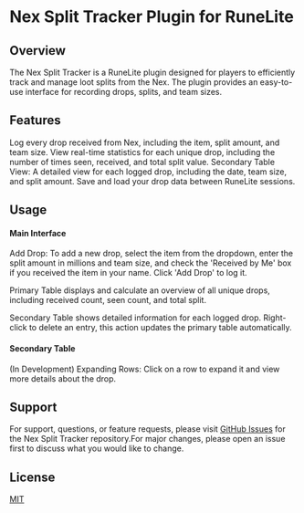 # Nex Split Tracker Plugin for RuneLite

## Overview

The Nex Split Tracker is a RuneLite plugin designed for players to efficiently track and manage loot splits from the Nex. The plugin provides an easy-to-use interface for recording drops, splits, and team sizes.


## Features

Log every drop received from Nex, including the item, split amount, and team size.
View real-time statistics for each unique drop, including the number of times seen, received, and total split value.
Secondary Table View: A detailed view for each logged drop, including the date, team size, and split amount.
Save and load your drop data between RuneLite sessions.


## Usage

#### Main Interface

Add Drop: To add a new drop, select the item from the dropdown, enter the split amount in millions and team size, and check the 'Received by Me' box if you received the item in your name. Click 'Add Drop' to log it.

Primary Table displays and calculate an overview of all unique drops, including received count, seen count, and total split.

Secondary Table shows detailed information for each logged drop. Right-click to delete an entry, this action updates the primary table automatically.

#### Secondary Table
(In Development) Expanding Rows: Click on a row to expand it and view more details about the drop.


## Support
For support, questions, or feature requests, please visit [GitHub Issues](https://github.com/KeyboardIsMagic/NexSplitTracker/issues) for the Nex Split Tracker repository.For major changes, please open an issue first to discuss what you would like to change.

## License

[MIT](https://choosealicense.com/licenses/mit/)
